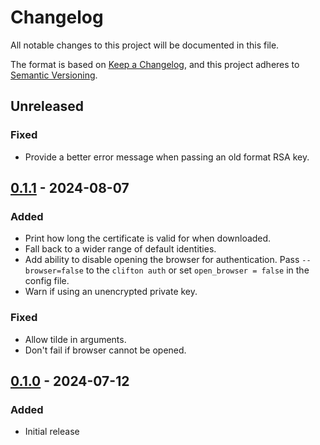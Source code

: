 # Changelog

All notable changes to this project will be documented in this file.

The format is based on [Keep a Changelog](https://keepachangelog.com/en/1.0.0/), and this project adheres to [Semantic Versioning](https://semver.org/spec/v2.0.0.html).

## Unreleased
### Fixed
- Provide a better error message when passing an old format RSA key.

## [0.1.1] - 2024-08-07
### Added
- Print how long the certificate is valid for when downloaded.
- Fall back to a wider range of default identities.
- Add ability to disable opening the browser for authentication. Pass `--browser=false` to the `clifton auth` or set `open_browser = false` in the config file.
- Warn if using an unencrypted private key.

### Fixed
- Allow tilde in arguments.
- Don't fail if browser cannot be opened.

## [0.1.0] - 2024-07-12
### Added
- Initial release

[0.1.1]: https://github.com/isambard-sc/clifton/releases/tag/0.1.1
[0.1.0]: https://github.com/isambard-sc/clifton/releases/tag/0.1.0

